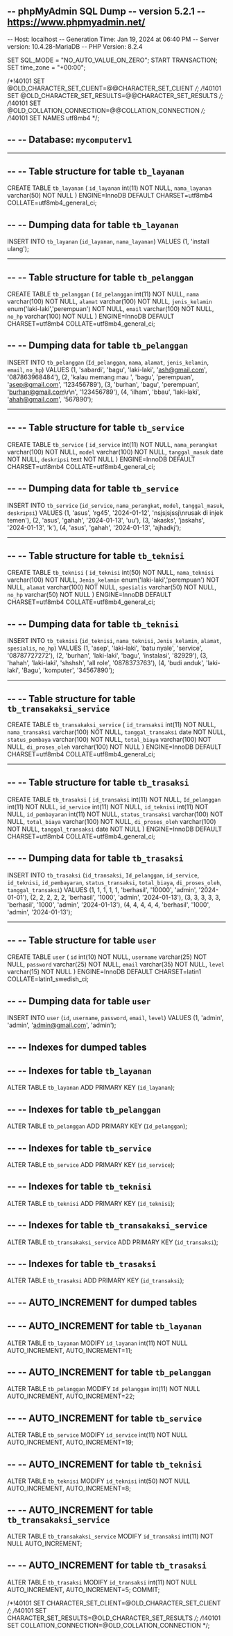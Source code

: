 -- phpMyAdmin SQL Dump
-- version 5.2.1
-- https://www.phpmyadmin.net/
--
-- Host: localhost
-- Generation Time: Jan 19, 2024 at 06:40 PM
-- Server version: 10.4.28-MariaDB
-- PHP Version: 8.2.4

SET SQL_MODE = "NO_AUTO_VALUE_ON_ZERO";
START TRANSACTION;
SET time_zone = "+00:00";


/*!40101 SET @OLD_CHARACTER_SET_CLIENT=@@CHARACTER_SET_CLIENT */;
/*!40101 SET @OLD_CHARACTER_SET_RESULTS=@@CHARACTER_SET_RESULTS */;
/*!40101 SET @OLD_COLLATION_CONNECTION=@@COLLATION_CONNECTION */;
/*!40101 SET NAMES utf8mb4 */;

--
-- Database: `mycomputerv1`
--

-- --------------------------------------------------------

--
-- Table structure for table `tb_layanan`
--

CREATE TABLE `tb_layanan` (
  `id_layanan` int(11) NOT NULL,
  `nama_layanan` varchar(50) NOT NULL
) ENGINE=InnoDB DEFAULT CHARSET=utf8mb4 COLLATE=utf8mb4_general_ci;

--
-- Dumping data for table `tb_layanan`
--

INSERT INTO `tb_layanan` (`id_layanan`, `nama_layanan`) VALUES
(1, 'install ulang');

-- --------------------------------------------------------

--
-- Table structure for table `tb_pelanggan`
--

CREATE TABLE `tb_pelanggan` (
  `Id_pelanggan` int(11) NOT NULL,
  `nama` varchar(100) NOT NULL,
  `alamat` varchar(100) NOT NULL,
  `jenis_kelamin` enum('laki-laki','perempuan') NOT NULL,
  `email` varchar(100) NOT NULL,
  `no_hp` varchar(100) NOT NULL
) ENGINE=InnoDB DEFAULT CHARSET=utf8mb4 COLLATE=utf8mb4_general_ci;

--
-- Dumping data for table `tb_pelanggan`
--

INSERT INTO `tb_pelanggan` (`Id_pelanggan`, `nama`, `alamat`, `jenis_kelamin`, `email`, `no_hp`) VALUES
(1, 'sabardi', 'bagu', 'laki-laki', 'ash@gmail.com', '087863968484'),
(2, 'kalau memang mau ', 'bagu', 'perempuan', 'asep@gmail.com', '123456789'),
(3, 'burhan', 'bagu', 'perempuan', 'burhan@gmail.com\r\n', '123456789'),
(4, 'ilham', 'bbau', 'laki-laki', 'ahah@gmail.com', '567890');

-- --------------------------------------------------------

--
-- Table structure for table `tb_service`
--

CREATE TABLE `tb_service` (
  `id_service` int(11) NOT NULL,
  `nama_perangkat` varchar(100) NOT NULL,
  `model` varchar(100) NOT NULL,
  `tanggal_masuk` date NOT NULL,
  `deskripsi` text NOT NULL
) ENGINE=InnoDB DEFAULT CHARSET=utf8mb4 COLLATE=utf8mb4_general_ci;

--
-- Dumping data for table `tb_service`
--

INSERT INTO `tb_service` (`id_service`, `nama_perangkat`, `model`, `tanggal_masuk`, `deskripsi`) VALUES
(1, 'asus', 'rg45', '2024-01-12', 'nsjsjsjssj\nrusak di injek temen'),
(2, 'asus', 'gahah', '2024-01-13', 'uu'),
(3, 'akasks', 'jaskahs', '2024-01-13', 'k'),
(4, 'asus', 'gahah', '2024-01-13', 'ajhadkj');

-- --------------------------------------------------------

--
-- Table structure for table `tb_teknisi`
--

CREATE TABLE `tb_teknisi` (
  `id_teknisi` int(50) NOT NULL,
  `nama_teknisi` varchar(100) NOT NULL,
  `Jenis_kelamin` enum('laki-laki','perempuan') NOT NULL,
  `alamat` varchar(100) NOT NULL,
  `spesialis` varchar(50) NOT NULL,
  `no_hp` varchar(50) NOT NULL
) ENGINE=InnoDB DEFAULT CHARSET=utf8mb4 COLLATE=utf8mb4_general_ci;

--
-- Dumping data for table `tb_teknisi`
--

INSERT INTO `tb_teknisi` (`id_teknisi`, `nama_teknisi`, `Jenis_kelamin`, `alamat`, `spesialis`, `no_hp`) VALUES
(1, 'asep', 'laki-laki', 'batu nyale', 'service', '08787727272'),
(2, 'burhan', 'laki-laki', 'bagu', 'instalasi', '82929'),
(3, 'hahah', 'laki-laki', 'shshsh', 'all role', '0878373763'),
(4, 'budi anduk', 'laki-laki', 'Bagu', 'komputer', '34567890');

-- --------------------------------------------------------

--
-- Table structure for table `tb_transakaksi_service`
--

CREATE TABLE `tb_transakaksi_service` (
  `id_transaksi` int(11) NOT NULL,
  `nama_transaksi` varchar(100) NOT NULL,
  `tanggal_transaksi` date NOT NULL,
  `status_pembaya` varchar(100) NOT NULL,
  `total_biaya` varchar(100) NOT NULL,
  `di_proses_oleh` varchar(100) NOT NULL
) ENGINE=InnoDB DEFAULT CHARSET=utf8mb4 COLLATE=utf8mb4_general_ci;

-- --------------------------------------------------------

--
-- Table structure for table `tb_trasaksi`
--

CREATE TABLE `tb_trasaksi` (
  `id_transaksi` int(11) NOT NULL,
  `Id_pelanggan` int(11) NOT NULL,
  `id_service` int(11) NOT NULL,
  `id_teknisi` int(11) NOT NULL,
  `id_pembayaran` int(11) NOT NULL,
  `status_transaksi` varchar(100) NOT NULL,
  `total_biaya` varchar(100) NOT NULL,
  `di_proses_oleh` varchar(100) NOT NULL,
  `tanggal_transaksi` date NOT NULL
) ENGINE=InnoDB DEFAULT CHARSET=utf8mb4 COLLATE=utf8mb4_general_ci;

--
-- Dumping data for table `tb_trasaksi`
--

INSERT INTO `tb_trasaksi` (`id_transaksi`, `Id_pelanggan`, `id_service`, `id_teknisi`, `id_pembayaran`, `status_transaksi`, `total_biaya`, `di_proses_oleh`, `tanggal_transaksi`) VALUES
(1, 1, 1, 1, 1, 'berhasil', '10000', 'admin', '2024-01-01'),
(2, 2, 2, 2, 2, 'berhasil', '1000', 'admin', '2024-01-13'),
(3, 3, 3, 3, 3, 'berhasil', '1000', 'admin', '2024-01-13'),
(4, 4, 4, 4, 4, 'berhasil', '1000', 'admin', '2024-01-13');

-- --------------------------------------------------------

--
-- Table structure for table `user`
--

CREATE TABLE `user` (
  `id` int(10) NOT NULL,
  `username` varchar(25) NOT NULL,
  `password` varchar(25) NOT NULL,
  `email` varchar(35) NOT NULL,
  `level` varchar(15) NOT NULL
) ENGINE=InnoDB DEFAULT CHARSET=latin1 COLLATE=latin1_swedish_ci;

--
-- Dumping data for table `user`
--

INSERT INTO `user` (`id`, `username`, `password`, `email`, `level`) VALUES
(1, 'admin', 'admin', 'admin@gmail.com', 'admin');

--
-- Indexes for dumped tables
--

--
-- Indexes for table `tb_layanan`
--
ALTER TABLE `tb_layanan`
  ADD PRIMARY KEY (`id_layanan`);

--
-- Indexes for table `tb_pelanggan`
--
ALTER TABLE `tb_pelanggan`
  ADD PRIMARY KEY (`Id_pelanggan`);

--
-- Indexes for table `tb_service`
--
ALTER TABLE `tb_service`
  ADD PRIMARY KEY (`id_service`);

--
-- Indexes for table `tb_teknisi`
--
ALTER TABLE `tb_teknisi`
  ADD PRIMARY KEY (`id_teknisi`);

--
-- Indexes for table `tb_transakaksi_service`
--
ALTER TABLE `tb_transakaksi_service`
  ADD PRIMARY KEY (`id_transaksi`);

--
-- Indexes for table `tb_trasaksi`
--
ALTER TABLE `tb_trasaksi`
  ADD PRIMARY KEY (`id_transaksi`);

--
-- AUTO_INCREMENT for dumped tables
--

--
-- AUTO_INCREMENT for table `tb_layanan`
--
ALTER TABLE `tb_layanan`
  MODIFY `id_layanan` int(11) NOT NULL AUTO_INCREMENT, AUTO_INCREMENT=11;

--
-- AUTO_INCREMENT for table `tb_pelanggan`
--
ALTER TABLE `tb_pelanggan`
  MODIFY `Id_pelanggan` int(11) NOT NULL AUTO_INCREMENT, AUTO_INCREMENT=22;

--
-- AUTO_INCREMENT for table `tb_service`
--
ALTER TABLE `tb_service`
  MODIFY `id_service` int(11) NOT NULL AUTO_INCREMENT, AUTO_INCREMENT=19;

--
-- AUTO_INCREMENT for table `tb_teknisi`
--
ALTER TABLE `tb_teknisi`
  MODIFY `id_teknisi` int(50) NOT NULL AUTO_INCREMENT, AUTO_INCREMENT=8;

--
-- AUTO_INCREMENT for table `tb_transakaksi_service`
--
ALTER TABLE `tb_transakaksi_service`
  MODIFY `id_transaksi` int(11) NOT NULL AUTO_INCREMENT;

--
-- AUTO_INCREMENT for table `tb_trasaksi`
--
ALTER TABLE `tb_trasaksi`
  MODIFY `id_transaksi` int(11) NOT NULL AUTO_INCREMENT, AUTO_INCREMENT=5;
COMMIT;

/*!40101 SET CHARACTER_SET_CLIENT=@OLD_CHARACTER_SET_CLIENT */;
/*!40101 SET CHARACTER_SET_RESULTS=@OLD_CHARACTER_SET_RESULTS */;
/*!40101 SET COLLATION_CONNECTION=@OLD_COLLATION_CONNECTION */;
